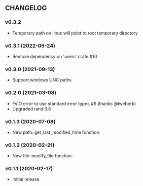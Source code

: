 ## CHANGELOG

### v0.3.2

* Temporary path on linux will point to root temporary directory

### v0.3.1 (2022-05-24)

* Remove dependency on 'users' crate #10

### v0.3.0 (2021-09-13)

* Support windows UNC paths

### v0.2.0 (2021-03-08)

* FsIO error to use standard error types #6 (thanks @lweberk)
* Upgraded rand 0.8

### v0.1.3 (2020-07-08)

* New path::get_last_modified_time function.

### v0.1.2 (2020-02-21)

* New file::modify_file function.

### v0.1.1 (2020-02-17)

* Initial release
